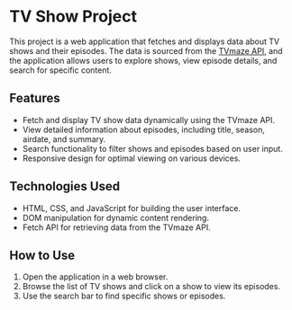 # TV Show Project

This project is a web application that fetches and displays data about TV shows and their episodes. The data is sourced from the [TVmaze API](https://www.tvmaze.com/api), and the application allows users to explore shows, view episode details, and search for specific content.

## Features

- Fetch and display TV show data dynamically using the TVmaze API.
- View detailed information about episodes, including title, season, airdate, and summary.
- Search functionality to filter shows and episodes based on user input.
- Responsive design for optimal viewing on various devices.

## Technologies Used

- HTML, CSS, and JavaScript for building the user interface.
- DOM manipulation for dynamic content rendering.
- Fetch API for retrieving data from the TVmaze API.

## How to Use

1. Open the application in a web browser.
2. Browse the list of TV shows and click on a show to view its episodes.
3. Use the search bar to find specific shows or episodes.

